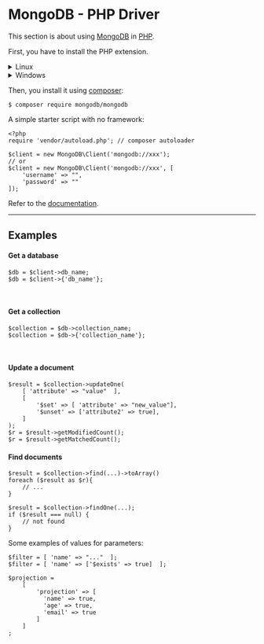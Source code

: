 # MongoDB - PHP Driver

<div class="row row-cols-lg-2"><div>

This section is about using [MongoDB](../mongodb.md) in [PHP](/programming-languages/web/php/_general/index.md).

First, you have to install the PHP extension.

<details class="details-n">
<summary>Linux</summary>

You may [follow this tutorial](https://www.php.net/manual/en/mongodb.installation.pecl.php) or [the documentation](https://www.mongodb.com/docs/drivers/php/).

```shell!
$ sudo apt-get update
$ sudo apt-get install php-dev php-pear
$ sudo pecl install mongodb # add -version if needed
$ # sudo pecl uninstall mongodb # if needed
```

On Debian, **do not** edit `php.ini`.

```shell!
$ sudo nano /etc/php/x.x/mods-available/mongodb.ini
extension=mongodb.so
$ sudo phpenmod mongodb
$ sudo systemctl restart apache2 # Apache
```

To test 👻: `sudo apt install php7.4-mongodb`.
</details>

<details class="details-n">
<summary>Windows</summary>

You may [follow this tutorial](https://www.php.net/manual/en/mongodb.installation.windows.php).

First, you have to find out if your web server is thread-safe (TS) or not. Use `phpinfo()` and search for `Thread Safety`.

```bash!
# 1.13.0 == MongDB version
# 7.4 == PHP version
# ts == thread-safe, nts == not thread-safe
$ wget https://windows.php.net/downloads/pecl/releases/mongodb/1.13.0/php_mongodb-1.13.0-7.4-ts-vc15-x64.zip
$ unzip php_mongodb-1.13.0-7.4-ts-vc15-x64.zip
$ mv "php_mongodb.dll" "C:\wamp64\bin\php\ext\"
```

Edit `php.ini` and add `extension=mongodb.dll` or `extension=mongodb`. Restart your server. 

You should see mongodb in the extension list shown by `phpinfo()`.
</details>

Then, you install it using [composer](/programming-languages/web/php/composer/index.md):

```shell!
$ composer require mongodb/mongodb
```
</div><div>

A simple starter script with no framework:

```php!
<?php
require 'vendor/autoload.php'; // composer autoloader

$client = new MongoDB\Client('mongodb://xxx');
// or
$client = new MongoDB\Client('mongodb://xxx', [
    'username' => "",
    'password' => ""
]);
```

Refer to the [documentation](https://www.mongodb.com/docs/php-library/current/tutorial/).
</div></div>

<hr class="sep-both">

## Examples

<div class="row row-cols-lg-2"><div>

#### Get a database

```php!
$db = $client->db_name;
$db = $client->{'db_name'};
```

<br>

#### Get a collection

```php!
$collection = $db->collection_name;
$collection = $db->{'collection_name'};
```

<br>

#### Update a document

```php!
$result = $collection->updateOne(
    [ 'attribute' => "value"  ],
    [
        '$set' => [ 'attribute' => "new_value"],
        '$unset' => ['attribute2' => true],
    ]
);
$r = $result->getModifiedCount();
$r = $result->getMatchedCount();
```

</div><div>

#### Find documents

```php!
$result = $collection->find(...)->toArray()
foreach ($result as $r){
    // ...
}

$result = $collection->findOne(...);
if ($result === null) {
    // not found
}
```

Some examples of values for parameters:

```php!
$filter = [ 'name' => "..."  ];
$filter = [ 'name' => ['$exists' => true]  ];

$projection =
    [
        'projection' => [
          'name' => true,
          'age' => true,
          'email' => true
        ]
    ]
;
```
</div></div>